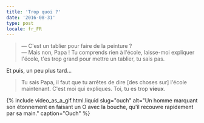 ```yaml
---
title: 'Trop quoi ?'
date: '2016-08-31'
type: post
locale: fr_FR
---
```


> — C'est un tablier pour faire de la peinture ?  
> — Mais non, Papa ! Tu comprends rien à l'école, laisse-moi expliquer l'école, t'es trop grand pour mettre un tablier, tu sais pas.

Et puis, un peu plus tard…

<!-- more -->

> Tu sais Papa, il faut que tu arrêtes de dire [des choses sur] l'école maintenant. C'est moi qui expliques. Toi, tu es trop **vieux**.

{% include video_as_a_gif.html.liquid
slug="ouch"
alt="Un homme marquant son étonnement en faisant un O avec la bouche, qu'il recouvre rapidement par sa main."
caption="Ouch"
%}
